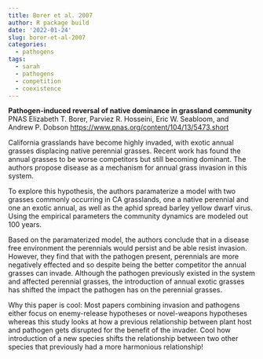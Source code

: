 ```yaml
---
title: Borer et al. 2007
author: R package build
date: '2022-01-24'
slug: borer-et-al-2007
categories:
  - pathogens
tags:
  - sarah
  - pathogens
  - competition
  - coexistence
---
```

**Pathogen-induced reversal of native dominance in grassland community**
PNAS 
Elizabeth T. Borer, Parviez R. Hosseini, Eric W. Seabloom, and Andrew P. Dobson
https://www.pnas.org/content/104/13/5473.short

California grasslands have become highly invaded, with exotic annual grasses displacing native perennial grasses. Recent work has found the annual grasses to be worse competitors but still becoming dominant. The authors propose disease as a mechanism for annual grass invasion in this system. 

To explore this hypothesis, the authors paramaterize a model with two grasses commonly occurring in CA grasslands, one a native perennial and one an exotic annual, as well as the aphid spread barley yellow dwarf virus. Using the empirical parameters the community dynamics are modeled out 100 years.

Based on the paramaterized model, the authors conclude that in a disease free environment the perennials would persist and be able resist invasion. However, they find that with the pathogen present, perennials are more negatively effected and so despite being the better competitor the annual grasses can invade. Although the pathogen previously existed in the system and affected perennial grasses, the introduction of annual exotic grasses has shifted the impact the pathogen has on the perennial grasses. 

Why this paper is cool: Most papers combining invasion and pathogens either focus on enemy-release hypotheses or novel-weapons hypotheses whereas this study looks at how a previous relationship between plant host and pathogen gets disrupted for the benefit of the invader.  Cool how introduction of a new species shifts the relationship between two other species that previously had a more harmonious relationship! 
